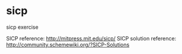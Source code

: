 sicp
====

sicp exercise

SICP reference: http://mitpress.mit.edu/sicp/
SICP solution reference: http://community.schemewiki.org/?SICP-Solutions
